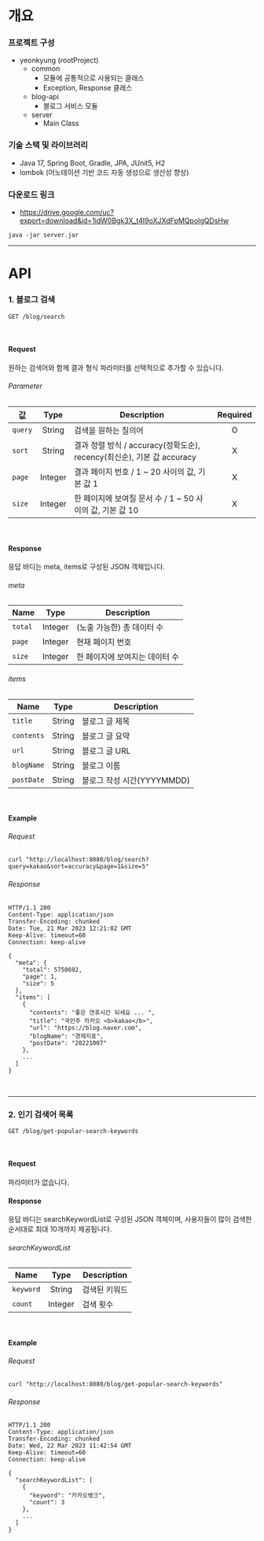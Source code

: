 # 개요

### 프로젝트 구성
- yeonkyung (rootProject)
  - common
    - 모듈에 공통적으로 사용되는 클래스
    - Exception, Response 클래스
  - blog-api
    - 블로그 서비스 모듈
  - server
    - Main Class

### 기술 스택 및 라이브러리
- Java 17, Spring Boot, Gradle, JPA, JUnit5, H2
- lombok (어노테이션 기반 코드 자동 생성으로 생산성 향상)

### 다운로드 링크
- https://drive.google.com/uc?export=download&id=1idW0Bgk3X_t4I9oXJXdFpMQpoIgQDsHw
```
java -jar server.jar
```

---
# API

### 1. 블로그 검색
```
GET /blog/search
```
<br>

#### Request
원하는 검색어와 함께 결과 형식 파라미터를 선택적으로 추가할 수 있습니다.  
###### Parameter
| 값       |  Type   | Description                                            |  Required  |
|---------|:-------:|--------------------------------------------------------|:----------:|
| `query` | String  | 검색을 원하는 질의어                                            |     O      |
| `sort`  | String  | 결과 정렬 방식 / accuracy(정확도순), recency(최신순), 기본 값 accuracy |     X      |
| `page`  | Integer | 결과 페이지 번호 / 1 ~ 20 사이의 값, 기본 값 1                       |     X      |
| `size`  | Integer | 한 페이지에 보여질 문서 수 / 1 ~ 50 사이의 값, 기본 값 10                |     X      |
<br>

#### Response
응답 바디는 meta, items로 구성된 JSON 객체입니다.
###### meta
| Name    |  Type   | Description       |
|---------|:-------:|-------------------|
| `total` | Integer | (노출 가능한) 총 데이터 수  |
| `page`  | Integer | 현재 페이지 번호         |
| `size`  | Integer | 한 페이지에 보여지는 데이터 수 |
###### items
| Name       |  Type  | Description         |
|------------|:------:|---------------------|
| `title`    | String | 블로그 글 제목            |
| `contents` | String | 블로그 글 요약            |
| `url`      | String | 블로그 글 URL           |
| `blogName` | String | 블로그 이름              |
| `postDate` | String | 블로그 작성 시간(YYYYMMDD) |
<br>

#### Example
###### Request
```
curl "http://localhost:8080/blog/search?query=kakao&sort=accuracy&page=1&size=5"
```
###### Response
```
HTTP/1.1 200 
Content-Type: application/json
Transfer-Encoding: chunked
Date: Tue, 21 Mar 2023 12:21:02 GMT
Keep-Alive: timeout=60
Connection: keep-alive

{
  "meta": {
    "total": 5750692,
    "page": 1,
    "size": 5
  },
  "items": [
    {
      "contents": "좋은 연휴시간 되세요 ... ",
      "title": "국민주 카카오 <b>kakao</b>",
      "url": "https://blog.naver.com",
      "blogName": "경제지표",
      "postDate": "20221007"
    },
    ...
  ]
}
```
<br>

---

### 2. 인기 검색어 목록
```
GET /blog/get-popular-search-keywords
```
<br>

#### Request
파라미터가 없습니다.
<br>

#### Response
응답 바디는 searchKeywordList로 구성된 JSON 객체이며,
사용자들이 많이 검색한 순서대로 최대 10개까지 제공됩니다.
###### searchKeywordList
| Name      |   Type   | Description |
|-----------|:--------:|-------------|
| `keyword` | String   | 검색된 키워드 |
| `count`   | Integer  | 검색 횟수    |
<br>

#### Example
###### Request
```
curl "http://localhost:8080/blog/get-popular-search-keywords"
```
###### Response
```
HTTP/1.1 200 
Content-Type: application/json
Transfer-Encoding: chunked
Date: Wed, 22 Mar 2023 11:42:54 GMT
Keep-Alive: timeout=60
Connection: keep-alive

{
  "searchKeywordList": [
    {
      "keyword": "카카오뱅크",
      "count": 3
    },
    ...
  ]
}
```
